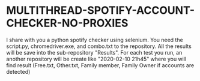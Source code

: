 # MULTITHREAD-SPOTIFY-ACCOUNT-CHECKER-NO-PROXIES
I share with you a python spotify checker using selenium. You need the script.py, chromedriver.exe, and combo.txt to the repository. All the results will be save into the sub-repository "Results". For each test you run, an another repository will be create like "2020-02-10 21h45" where you will find result (Free.txt, Other.txt, Family member, Family Owner if accounts are detected)

